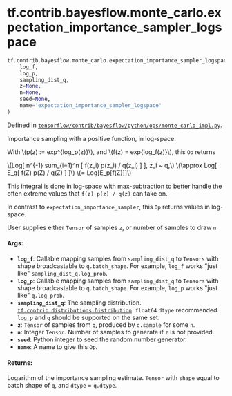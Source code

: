 <div itemscope itemtype="http://developers.google.com/ReferenceObject">
<meta itemprop="name" content="tf.contrib.bayesflow.monte_carlo.expectation_importance_sampler_logspace" />
</div>

# tf.contrib.bayesflow.monte_carlo.expectation_importance_sampler_logspace

``` python
tf.contrib.bayesflow.monte_carlo.expectation_importance_sampler_logspace(
    log_f,
    log_p,
    sampling_dist_q,
    z=None,
    n=None,
    seed=None,
    name='expectation_importance_sampler_logspace'
)
```



Defined in [`tensorflow/contrib/bayesflow/python/ops/monte_carlo_impl.py`](https://www.tensorflow.org/code/tensorflow/contrib/bayesflow/python/ops/monte_carlo_impl.py).

Importance sampling with a positive function, in log-space.

With \\(p(z) := exp^{log_p(z)}\\), and \\(f(z) = exp{log_f(z)}\\),
this `Op` returns

\\(Log[ n^{-1} sum_{i=1}^n [ f(z_i) p(z_i) / q(z_i) ] ],  z_i ~ q,\\)
\\(\approx Log[ E_q[ f(Z) p(Z) / q(Z) ] ]\\)
\\(=       Log[E_p[f(Z)]]\\)

This integral is done in log-space with max-subtraction to better handle the
often extreme values that `f(z) p(z) / q(z)` can take on.

In contrast to `expectation_importance_sampler`, this `Op` returns values in
log-space.


User supplies either `Tensor` of samples `z`, or number of samples to draw `n`

#### Args:

* <b>`log_f`</b>: Callable mapping samples from `sampling_dist_q` to `Tensors` with
    shape broadcastable to `q.batch_shape`.
    For example, `log_f` works "just like" `sampling_dist_q.log_prob`.
* <b>`log_p`</b>:  Callable mapping samples from `sampling_dist_q` to `Tensors` with
    shape broadcastable to `q.batch_shape`.
    For example, `log_p` works "just like" `q.log_prob`.
* <b>`sampling_dist_q`</b>:  The sampling distribution.
    <a href="../../../../tf/distributions/Distribution.md"><code>tf.contrib.distributions.Distribution</code></a>.
    `float64` `dtype` recommended.
    `log_p` and `q` should be supported on the same set.
* <b>`z`</b>:  `Tensor` of samples from `q`, produced by `q.sample` for some `n`.
* <b>`n`</b>:  Integer `Tensor`.  Number of samples to generate if `z` is not provided.
* <b>`seed`</b>:  Python integer to seed the random number generator.
* <b>`name`</b>:  A name to give this `Op`.


#### Returns:

Logarithm of the importance sampling estimate.  `Tensor` with `shape` equal
  to batch shape of `q`, and `dtype` = `q.dtype`.